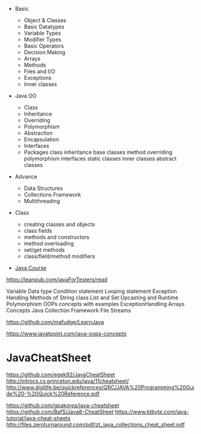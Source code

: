 * Basic
  * Object & Classes
  * Basic Datatypes
  * Variable Types
  * Modifier Types
  * Basic Operators
  * Decision Making
  * Arrays
  * Methods
  * Files and I/O
  * Exceptions
  * Inner classes
* Java OO
  * Class
  * Inheritance
  * Overriding
  * Polymorphism
  * Abstraction
  * Encapsulation
  * Interfaces
  * Packages
class inheritance
base classes
method overriding
polymorphism
interfaces
static classes
inner classes
abstract classes

* Advance
  * Data Structures
  * Collections Framework
  * Multithreading

* Class
  * creating classes and objects
  * class fields
  * methods and constructors
  * method overloading
  * set/get methods
  * class/field/method modifiers

* [Java Course](http://www.geeksforgeeks.org/java/)

https://leanpub.com/javaForTesters/read

Variable
Data type
Condition statement 
Looping statement
Exception Handling
Methods of String class
List and Set
Upcasting and Runtime Polymorphism
OOPs concepts with examples
ExceptionHandling
Arrays Concepts
Java Collection Framework
File Streams



https://github.com/mafudge/LearnJava

https://www.javatpoint.com/java-oops-concepts

# JavaCheatSheet
https://github.com/egek92/JavaCheatSheet
http://introcs.cs.princeton.edu/java/11cheatsheet/
http://www.digilife.be/quickreferences/QRC/JAVA%20Programming%20Guide%20-%20Quick%20Reference.pdf

https://github.com/gpakorea/java-cheatsheet
https://github.com/BafS/Java8-CheatSheet
https://www.ktbyte.com/java-tutorial/java-cheat-sheets
http://files.zeroturnaround.com/pdf/zt_java_collections_cheat_sheet.pdf
